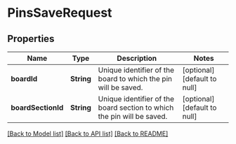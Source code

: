 # PinsSaveRequest

## Properties
Name | Type | Description | Notes
------------ | ------------- | ------------- | -------------
**boardId** | **String** | Unique identifier of the board to which the pin will be saved. | [optional] [default to null]
**boardSectionId** | **String** | Unique identifier of the board section to which the pin will be saved. | [optional] [default to null]

[[Back to Model list]](../README.md#documentation-for-models) [[Back to API list]](../README.md#documentation-for-api-endpoints) [[Back to README]](../README.md)


